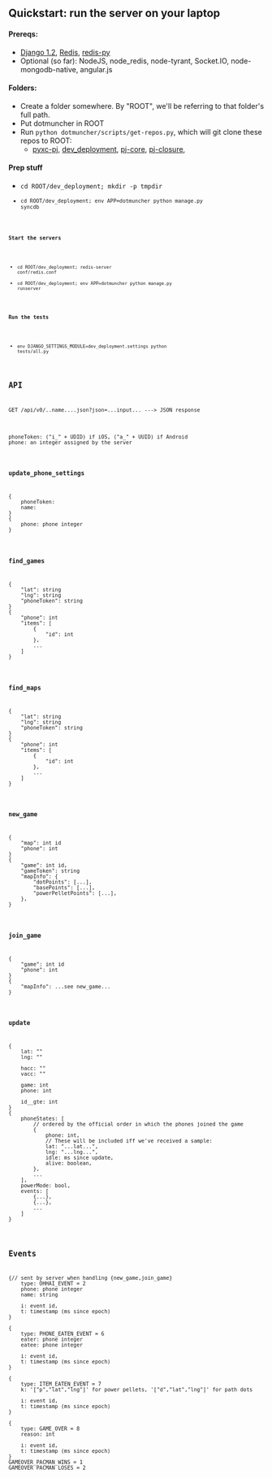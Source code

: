 ## Quickstart: run the server on your laptop

#### Prereqs:

* [Django 1.2](#TODO), [Redis](#TODO), [redis-py](http://github.com/andymccurdy/redis-py)
* Optional (so far): NodeJS, node\_redis, node-tyrant, Socket.IO, node-mongodb-native, angular.js

#### Folders:

* Create a folder somewhere. By "ROOT", we'll be referring to that folder's full path.
* Put dotmuncher in ROOT
* Run <code>python dotmuncher/scripts/get-repos.py</code>, which will git clone these repos to ROOT:
    * [pyxc-pj](http://github.com/andrewschaaf/pyxc-pj), [dev_deployment](http://github.com/andrewschaaf/dev_deployment), [pj-core](http://github.com/andrewschaaf/pj-core), [pj-closure](http://github.com/andrewschaaf/pj-closure),

#### Prep stuff

* <code>cd ROOT/dev_deployment; mkdir -p tmpdir
* <code>cd ROOT/dev_deployment; env APP=dotmuncher python manage.py syncdb

#### Start the servers

* <code>cd ROOT/dev_deployment; redis-server conf/redis.conf</code>
* <code>cd ROOT/dev_deployment; env APP=dotmuncher python manage.py runserver</code>

#### Run the tests

* <code>env DJANGO\_SETTINGS\_MODULE=dev\_deployment.settings python tests/all.py</code>

## API

<pre>GET /api/v0/..name....json?json=...input... ---> JSON response</pre>

<pre>phoneToken: ("i_" + UDID) if iOS, ("a_" + UUID) if Android
phone: an integer assigned by the server</pre>


### update\_phone\_settings

<pre>{
    phoneToken: 
    name: 
}
{
    phone: phone integer
}</pre>

### find_games

<pre>{
    "lat": string
    "lng": string
    "phoneToken": string
}
{
    "phone": int
    "items": [
        {
            "id": int
        },
        ...
    ]
}</pre>

### find_maps

<pre>{
    "lat": string
    "lng": string
    "phoneToken": string
}
{
    "phone": int
    "items": [
        {
            "id": int
        },
        ...
    ]
}</pre>


### new_game
<pre>{
    "map": int id
    "phone": int
}
{
    "game": int id,
    "gameToken": string
    "mapInfo": {
        "dotPoints": [...],
        "basePoints": [...],
        "powerPelletPoints": [...],
    },
}</pre>

### join_game
<pre>{
    "game": int id
    "phone": int
}
{
    "mapInfo": ...see new_game...
}</pre>

### update

<pre>{
    lat: ""
    lng: ""
    
    hacc: ""
    vacc: ""
    
    game: int
    phone: int
    
    id__gte: int
}
{
    phoneStates: [
        // ordered by the official order in which the phones joined the game
        {
            phone: int,
            // These will be included iff we've received a sample:
            lat: "...lat...",
            lng: "...lng...",
            idle: ms since update,
            alive: boolean,
        },
        ...
    ],
    powerMode: bool,
    events: [
        {...},
        {...},
        ...
    ]
}</pre>

## Events

<pre>{// sent by server when handling {new_game,join_game}
    type: OHHAI_EVENT = 2
    phone: phone integer
    name: string
    
    i: event id,
    t: timestamp (ms since epoch)
}

{
    type: PHONE_EATEN_EVENT = 6
    eater: phone integer
    eatee: phone integer
    
    i: event id,
    t: timestamp (ms since epoch)
}

{
    type: ITEM_EATEN_EVENT = 7
    k: '["p","lat","lng"]' for power pellets, '["d","lat","lng"]' for path dots
    
    i: event id,
    t: timestamp (ms since epoch)
}

{
    type: GAME_OVER = 8
    reason: int
    
    i: event id,
    t: timestamp (ms since epoch)
}
GAMEOVER_PACMAN_WINS = 1
GAMEOVER_PACMAN_LOSES = 2</pre>
